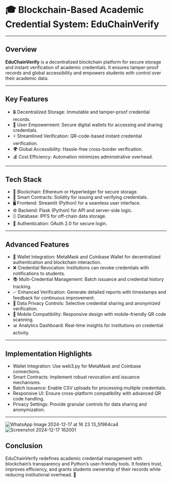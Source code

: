 # 🎓 Blockchain-Based Academic Credential System: EduChainVerify

---


## Overview
**EduChainVerify** is a decentralized blockchain platform for secure storage and instant verification of academic credentials. It ensures tamper-proof records and global accessibility and empowers students with control over their academic data.

---

## Key Features
- 🔒 Decentralized Storage: Immutable and tamper-proof credential records.
- 🙋 User Empowerment: Secure digital wallets for accessing and sharing credentials.
- ⚡ Streamlined Verification: QR-code-based instant credential verification.
- 🌍 Global Accessibility: Hassle-free cross-border verification.
- 💰 Cost Efficiency: Automation minimizes administrative overhead.

---

## Tech Stack
- 🔗 Blockchain: Ethereum or Hyperledger for secure storage.
- 📜 Smart Contracts: Solidity for issuing and verifying credentials.
- 🖥️ Frontend: Streamlit (Python) for a seamless user interface.
- ⚙️ Backend: Flask (Python) for API and server-side logic.
- 🗄️ Database: IPFS for off-chain data storage.
- 🔑 Authentication: OAuth 2.0 for secure login.

---

## Advanced Features
- 👛 Wallet Integration: MetaMask and Coinbase Wallet for decentralized authentication and blockchain interaction.
- ❌ Credential Revocation: Institutions can revoke credentials with notifications to students.
- 📚 Multi-Credential Management: Batch issuance and credential history tracking.
- ✅ Enhanced Verification: Generate detailed reports with timestamps and feedback for continuous improvement.
- 🔐 Data Privacy Controls: Selective credential sharing and anonymized verification.
- 📱 Mobile Compatibility: Responsive design with mobile-friendly QR code scanning.
- 📊 Analytics Dashboard: Real-time insights for institutions on credential activity.

---

## Implementation Highlights
- Wallet Integration: Use web3.py for MetaMask and Coinbase connections.
- Smart Contracts: Implement robust revocation and issuance mechanisms.
- Batch Issuance: Enable CSV uploads for processing multiple credentials.
- Responsive UI: Ensure cross-platform compatibility with advanced QR code handling.
- Privacy Settings: Provide granular controls for data sharing and anonymization.

---
![WhatsApp Image 2024-12-17 at 16 23 13_5f964ca4](https://github.com/user-attachments/assets/463616a8-0d4c-4550-a953-dc6dcbdfafca)
![Screenshot 2024-12-17 162001](https://github.com/user-attachments/assets/6e0fad91-417e-4d60-bd3b-9754a26dc272)




## Conclusion
EduChainVerify redefines academic credential management with blockchain’s transparency and Python’s user-friendly tools. It fosters trust, improves efficiency, and grants students ownership of their records while reducing institutional overhead. 🌟

